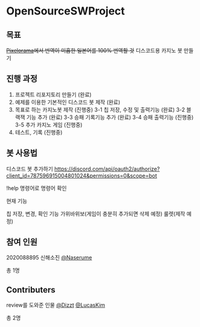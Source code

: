 # OpenSourceSWProject

## 목표
~~[Pixelorama](https://github.com/Orama-Interactive/Pixelorama)에서 번역이 미흡한 일본어를 100% 번역할 것~~
디스코드용 카지노 봇 만들기

## 진행 과정
1. 프로젝트 리포지토리 만들기 (완료)
2. 예제를 이용한 기본적인 디스코드 봇 제작 (완료)
3. 목표로 하는 카지노봇 제작 (진행중)
3-1 칩 저장, 수정 및 출력기능 (완료)
3-2 블랙잭 기능 추가 (완료)
3-3 승패 기록기능 추가 (완료)
3-4 승패 출력기능 (진행중)
3-5 추가 카지노 게임 (진행중)
4. 테스트, 기록 (진행중)

## 봇 사용법
디스코드 봇 추가하기
https://discord.com/api/oauth2/authorize?client_id=787596915004801024&permissions=0&scope=bot

!help 명령어로 명령어 확인

현재 기능

칩 저장, 변경, 확인 기능
가위바위보(게임이 충분히 추가되면 삭제 예정)
룰렛(제작 예정)

## 참여 인원
2020088895 신해소진 [@Naserume](https://github.com/Naserume)

총 1명

## Contributers
review를 도와준 인물
[@Dizzt](https://github.com/theDizzt)
[@LucasKim](https://github.com/Lucas0828)

총 2명
